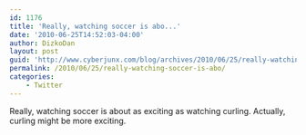 ```yaml
---
id: 1176
title: 'Really, watching soccer is abo...'
date: '2010-06-25T14:52:03-04:00'
author: DizkoDan
layout: post
guid: 'http://www.cyberjunx.com/blog/archives/2010/06/25/really-watching-soccer-is-abo/'
permalink: /2010/06/25/really-watching-soccer-is-abo/
categories:
    - Twitter
---
```


Really, watching soccer is about as exciting as watching curling. Actually, curling might be more exciting.